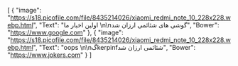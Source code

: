 [
  {
    "image": "https://s18.picofile.com/file/8435214026/xiaomi_redmi_note_10_228x228.webp.html",
    "Text": "اولین اخبار ما \n\nگوشی های شئائمی ارزان شد",
    "Bower": "https://www.google.com"
  },
  {
    "image": "https://s18.picofile.com/file/8435214026/xiaomi_redmi_note_10_228x228.webp.html",
    "Text": "oops \n\nگkerpinfشئائمی ارزان شد",
    "Bower": "https://www.jokers.com"
  }
]
